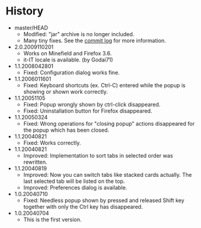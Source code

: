 # History

 - master/HEAD
   * Modified: "jar" archive is no longer included.
   * Many tiny fixes. See the [commit log](https://github.com/piroor/stackstyletabs/commits/master) for more information.
 - 2.0.2009110201
   * Works on Minefield and Firefox 3.6.
   * it-IT locale is available. (by Godai71)
 - 1.1.2008042801
   * Fixed: Configuration dialog works fine.
 - 1.1.2006011601
   * Fixed: Keyboard shortcuts (ex. Ctrl-C) entered while the popup is showing or shown work correctly.
 - 1.1.20051105
   * Fixed: Popup wrongly shown by ctrl-click disappeared.
   * Fixed: Uninstallation button for Firefox disappeared.
 - 1.1.20050324
   * Fixed: Wrong operations for "closing popup" actions disappeared for the popup which has been closed.
 - 1.1.20040821
   * Fixed: Works correctly.
 - 1.1.20040821
   * Improved: Implementation to sort tabs in selected order was rewritten.
 - 1.1.20040819
   * Improved: Now you can switch tabs like stacked cards actually. The last selected tab will be listed on the top.
   * Improved: Preferences dialog is available.
 - 1.0.20040710
   * Fixed: Needless popup shown by pressed and released Shift key together with only the Ctrl key has disappeared.
 - 1.0.20040704
   * This is the first version.

